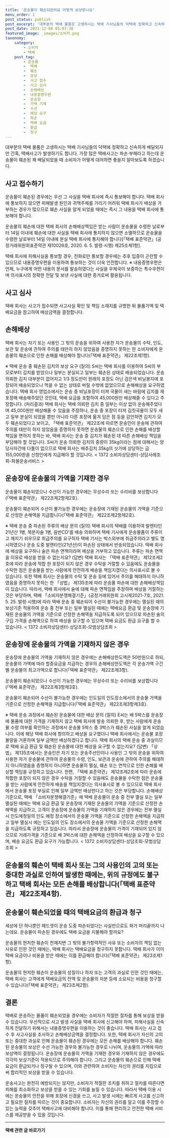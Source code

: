 ```yaml
---
title: '운송물이 훼손되었어요 어떻게 보상받나요'
menu_order: 1
post_status: publish
post_excerpt: '대부분의 택배 물품은 고생하시는 택배 기사님들의 덕택에 정확하고 신속하게 배달되지만 간혹, 택배사고가 발생하기도 합니다. 가장 많은 택배사고는 파손 부패라고 하는데 운송물이 훼손된 채 배달되었을 때 소비자가 어떻게 대처하면 좋을지 알아보도록 하겠습니다.'
post_date: 2023-12-08 05:07:38
featured_image: _images/소비자.png
taxonomy:
    category:
        - 소비자
        - 택배
    post_tag:
        - 운송물
        -  택배
        -  훼손
        -  보상
        -  사고 접수
        -  사고 심사
        -  손해배상
        -  내용증명우편
        -  운송장
        -  가액 기재
        -  수선
        -  배상 요구
        -  파손
        -  택배 요금
        -  환급
        -  청구
---
```



대부분의 택배 물품은 고생하시는 택배 기사님들의 덕택에 정확하고 신속하게 배달되지만 간혹, 택배사고가 발생하기도 합니다. 가장 많은 택배사고는 파손·부패라고 하는데 운송물이 훼손된 채 배달되었을 때 소비자가 어떻게 대처하면 좋을지 알아보도록 하겠습니다.

## 사고 접수하기

운송물이 훼손된 경우에는 우선 그 사실을 택배 회사에 즉시 통보해야 합니다. 택배 회사에 통보하지 않으면 피해발생 원인과 귀책주체를 가리기 어려워 택배 회사가 배상을 거부하는 경우가 많으므로 훼손 사실을 알게 되었을 때에는 즉시 그 내용을 택배 회사에 통보해야 합니다.

운송물의 훼손에 대한 택배 회사의 손해배상책임은 받는 사람이 운송물을 수령한 날로부터 14일 이내에 훼손에 대한 사실을 택배 회사에 통지하지 않으면 소멸하므로 운송물을 수령한 날로부터 14일 이내에 분실 택배 회사에 통지해야 합니다[「택배 표준약관」(공정거래위원회표준약관 제10026호, 2020. 6. 5. 발령·시행) 제25조제1항].

택배 회사에 피해사실을 통보할 경우, 전화로만 통보할 경우에는 추후 입증이 곤란할 수 있으므로 내용증명우편을 이용하여 통보하는 것이 더욱 안전합니다.
※ 내용증명우편은 언제, 누구에게 어떤 내용의 문서를 발송하였다는 사실을 우체국이 보증하는 특수우편이며 의사표시의 정확한 전달 및 보낸 사실에 대한 증거로써 활용됩니다.

## 사고 심사

택배 회사는 사고가 접수되면 사고사실 확인 및 책임 소재지를 규명한 뒤 물품가액 및 택배요금을 참고하여 배상금액을 결정합니다.

## 손해배상

택배 회사는 자기 또는 사용인 그 밖의 운송을 위하여 사용한 자가 운송물의 수탁, 인도, 보관 및 운송에 관하여 주의를 태만히 하지 않았음을 증명하지 못하는 한 소비자에게 운송물의 훼손으로 인한 손해를 배상해야 합니다(「택배 표준약관」 제22조제1항).

※ 택배 운송 중 훼손된 김치의 보상 요구
(질의) S씨는 택배 회사를 이용하여 S씨의 부모로부터 김치를 받았으나 일부는 분실되고 일부는 훼손된 상태로 배송되었습니다. 운송 의뢰한 김치 대부분이 없어지고 1/3 정도만이 원래의 포장도 아닌 검은색 비닐봉지에 포장되어 배송되었으나 먹을 수 없는 상태로 버릴 수밖에 없었으므로 손해배상을 요구하였습니다. 택배 회사 영업소에서는 운송 중 비닐포장이 터져 국물이 새는 바람에 김치를 재포장해 배송해주었던 것인데, 택배 요금을 포함하여 45,000원만 배상해줄 수 있다고 주장합니다.
(처리결과) 택배 회사는 택배 의뢰한 김치 중 일부는 이상 없이 운송해주었다며 45,000원만 배상해줄 수 있음을 주장하나, 운송 중 포장이 터져 김칫국물이 모두 새고 일부 분실이 되었을 뿐만 아니라 다른 포장에 옮겨 담은 점 등을 감안하면 김치가 모두 훼손되었다고 보이고, 「택배 표준약관」 제22조에 따르면 운송인이 운송에 관하여 주의를 태만히 하지 않았음을 증명하지 못하면 운송물의 훼손으로 인한 손해를 배상할 책임을 면하지 못하는 바, 택배 회사는 운송 중 김치가 훼손된 데 따른 손해배상 책임을 부담해야 할 것입니다.
S씨가 운송 의뢰한 김치의 중량이 35kg이라는 점에 대해서는 양 당사자간에 다툼이 없으므로 택배 회사는 배추김치 35kg의 싯가에 상당하는 금 155,000원을 신청인에게 지급해야 할 것입니다.
< 1372 소비자상담센터-상담사례조회-화물운송서비스 >

## 운송장에 운송물의 가액을 기재한 경우

운송물이 훼손되었으나 수선이 가능한 경우에는 무상수리 또는 수리비를 보상합니다(「택배 표준약관」 제22조제2항제2호).

운송물이 훼손되어 수선이 불가능한 경우에는 운송장에 기재된 운송물의 가액을 기준으로 산정한 손해액을 지급합니다(「택배 표준약관」 제22조제2항제2호).

※ 택배 운송 중 파손된 주류의 배상 문의
(질의) 택배 회사의 택배를 이용하여 발렌타인 21년산 1병, 복분자술 1병, 음반CD'를 배송 의뢰하며 택배 기사에게 운송물품이 주류이고 깨지기 쉬우므로 취급주의를 요구하자 택배 기사는 박스외부에 취급주의라고 별도 명시하였으나 운송 도중 발렌타인(21년산)이 파손된 상태에서 반송되었습니다. 택배 회사에 배상을 요구하니 술은 파손 면책이라며 배상을 거부하고 있습니다. 주류는 파손 면책을 이유로 배상을 받을 수 없는지요?
(답변) 택배 회사는 「택배 표준약관」 제12조제2호에 따라 운송에 적합 한 포장이 되지 않은 경우 수탁을 거절할 수 있음에도 운송물을 수탁한 점은 운송물을 받는 사람에게 안전하게 배송을 책임지겠다는 의사표시로 볼 수 있습니다.
또한 택배 회사는 운송물의 수탁 및 운송 등에 있어서 주의를 해태하지 아니하였음을 증명하지 못하는 한 「상법」 제135조에 따라 운송물 파손에 대한 손해배상책임이 있습니다.
따라서, 택배 회사에서 술에 대해 파손 면책임을 주장하며 배상을 거절하는 것은 부당하며, 택배 「소비자분쟁해결기준」(공정거래위원회 고시제2021-7호, 2021. 5. 25. 발령·시행)에 따라 택배 운송 중 훼손되어 수선이 불가능한 경우에는 멸실된 때의 보상기준 적용하여 운송 중 전부 또는 일부 멸실된 때에는 택배요금 환급 및 운송장에 기재된 운송물의 가액을 기준으로 산정한 손해액을 지급하도록 되어 있으므로 파손된 술의 구입 가격을 손해액으로 하여 배상을 요구할 수 있으며 택배 요금도 환급 요구를 할 수 있습니다.
< 1372 소비자상담센터-상담조회-모범상담조회 >

## 운송장에 운송물의 가액을 기재하지 않은 경우

운송장에 운송물의 가액을 기재하지 않은 경우에는 손해배상한도액은 50만원으로 하되, 운송물의 가액에 따라 할증요금을 지급하는 경우의 손해배상한도액은 각 운송가액 구간별 운송물의 최고가액으로 합니다(「택배 표준약관」 제22조제3항).

운송물이 훼손되었으나 수선이 가능한 경우에는 무상수리 또는 수리비를 보상합니다(「택배 표준약관」 제22조제3항제3호).

운송물이 훼손되어 수선이 불가능한 경우에는 인도일의 인도장소에서의 운송물 가액을 기준으로 산정한 손해액을 지급합니다(「택배 표준약관」 제22조제3항제3호).

※ 택배 운송 과정에서 훼손된 운송물에 대한 배상 문의
(질의) E씨는 배 5박스를 운송장에 물품에 대한 가격을 기재하지 않고 택배 회사에 발송 의뢰한 후, 받는 사람에게 운송물 수령 여부를 확인하는 과정에서 운송물 5박스 중 3박스가 훼손된 사실을 알게 되었습니다. 이에 해당 택배 회사에 항의하고 배상을 요구했더니 택배 회사에서는 운송물 포장 불량을 거론하며 일부 금액만 배상하겠다고 합니다. 택배 회사의 택배 운송 중 과실이므로 택배 요금 환급 및 훼손된 운송물에 대한 배상을 요구할 수 없는지요?
(답변) 「상법」 제135조에서는 운송인은 자기 또는 운송주선인이나 사용인 그 밖의 운송을 위하여 사용한 자가 운송물에 관하여 운송물의 수령, 인도, 보관과 운송에 관하여 주의를 해태하지 아니하였음을 증명하지 아니하면 운송물의 멸실, 훼손 또는 연착으로 인한 손해를 배상할 책임을 규정하고 있습니다.
한편, 「택배 표준약관」 제12조제2호에 따라 운송에 적합한 포장이 되지 않은 경우 수탁을 거절할 수 있음에도 운송물을 수탁한 점은 운송물을 받는 사람에게 안전하게 배송을 책임지겠다는 의사표시로 볼 수 있으므로 택배 회사에서 운송물 포장 부실로 인해 일부 금액만 배상한다고 하는 것은 부당합니다.
손해배상기준으로, 택배 「소비자분쟁해결기준」에 택배 운송물이 운송 중 전부 멸실 또는 일부 멸실된 때에는 택배 요금 환급 및 운송장에 기재된 운송물의 가액을 기준으로 산정한 손해액을 지급하고, 고객이 운송장에 운송물의 가액을 기재하지 않은 경우에는 전부 멸실시 인도예정일의 인도 예정 장소에서의 운송물 가액을 기준으로 산정한 손해액을 지급하고 일부 멸실시 에는 인도일의 인도 장소에서의 운송물 가액을 기준으로 산정한 손해액을 지급하도록 규정하고 있습니다.
따라서 운송장에 운송물의 가격이 기재되어 있지 않으므로 거래가격을 기준으로 배 3박스에 대한 손해액을 산정하여 배상을 요구할 수 있으며, 배송 요금도 환급 요구가 가능합니다.
< 1372 소비자상담센터-상담조회-모범상담조회 >

## 운송물의 훼손이 택배 회사 또는 그의 사용인의 고의 또는 중대한 과실로 인하여 발생한 때에는, 위의 규정에도 불구하고 택배 회사는 모든 손해를 배상합니다(「택배 표준약관」 제22조제4항).

## 운송물이 훼손되었을 때의 택배요금의 환급과 청구

세상에 단 하나뿐인 헤드셋이 운송 도중 파손되었다는 사실만으로도 화가 머리끝까지 나는데요. 운송물이 파손된 경우에도 택배 요금을 지불해야 할까요?

운송물의 현저한 훼손이 천재지변 그 밖의 불가항력적인 사유 또는 소비자의 책임 없는 사유로 인한 것인 때에는, 택배 회사는 택배요금을 청구하지 못합니다. 택배 회사가 이미 택배 요금이나 비용을 받은 때에는 이를 환급해야 합니다(「택배 표준약관」 제23조제1항).

운송물의 현저한 훼손이 운송물의 성질이나 하자 또는 고객의 과실로 인한 것인 때에는, 택배 회사는 고객에게 택배요금의 전액 및 운송물의 처분 등에 소요되는 비용을 청구할 수 있습니다(「택배 표준약관」 제23조제2항).

## 결론

택배로 운송하는 물품이 훼손되었을 경우에는 소비자가 적절한 절차를 통해 보상을 받을 수 있습니다. 우선적으로 사고 발생 사실을 택배 회사에 신고해야 하며, 피해사실을 신속하게 전달하기 위해서는 내용증명우편을 이용하는 것이 좋습니다. 택배 회사는 사고 접수 후 사고사실을 조사하고 손해배상금액을 결정합니다. 또한, 택배 회사가 자신의 고의 또는 중대한 과실로 인해 운송물이 훼손된 경우에는 모든 손해를 배상해야 합니다. 훼손된 운송물의 보상은 수선 가능한 경우와 불가능한 경우로 나뉘며, 운송물의 가액에 따라 보상액이 결정됩니다. 운송장에 운송물의 가액을 기재한 경우와 기재하지 않은 경우에도 각각의 보상기준이 적용되므로 주의해야 합니다. 그리고 운송물의 훼손으로 인해 택배 요금이 환급되거나 청구될 수 있으며, 이와 관련하여 소비자는 자신의 권리를 지킴으로써 합리적인 보상을 받을 수 있습니다.

운송사고는 완전히 예방되지는 않지만, 소비자가 적절한 조치를 취하고 절차를 따른다면 피해를 최소화하고 보상을 받을 수 있는 기회를 늘릴 수 있습니다. 따라서 택배 이용 시에는 운송물의 안전을 위해 포장에 신경을 쓰고, 사고 발생 시에는 빠르게 사고를 신고하고 필요한 절차를 따르는 것이 중요합니다. 소비자는 자신의 권리를 알고 이를 주장할 수 있는 능력을 갖추어 택배사고에 대비해야 합니다. 이를 통해 편리하고 안전한 택배 서비스를 제공받을 수 있을 것입니다.
<!-- wp:separator -->
<hr class="wp-block-separator has-alpha-channel-opacity"/>
<!-- /wp:separator -->

<!-- wp:group {"backgroundColor":"base","layout":{"type":"constrained"}} -->
<div class="wp-block-group has-base-background-color has-background"><!-- wp:paragraph {"align":"center","fontSize":"medium"} -->
<p class="has-text-align-center has-large-font-size"><strong>택배 관련 글 바로가기</strong></p>
<!-- /wp:paragraph -->


<!-- wp:latest-posts
{"categories":[{"id":31319,"count":19,"description":"","link":"https://uknowlaw.com/category/%ed%83%9d%eb%b0%b0/","name":"택배","slug":"택배","taxonomy":"category","parent":0,"meta":[],"_links":{"self":[{"href":"https://uknowlaw.com/wp-json/wp/v2/categories/31319"}],"collection":[{"href":"https://uknowlaw.com/wp-json/wp/v2/categories"}],"about":[{"href":"https://uknowlaw.com/wp-json/wp/v2/taxonomies/category"}],"wp:post_type":[{"href":"https://uknowlaw.com/wp-json/wp/v2/posts?categories=31319"}],"curies":[{"name":"wp","href":"https://api.w.org/{rel}","templated":true}]}}],"postsToShow":100,"excerptLength":28,"postLayout":"grid","columns":2,"featuredImageAlign":"left","featuredImageSizeSlug":"large","fontSize":"small"} /--></div>
<!-- /wp:group -->